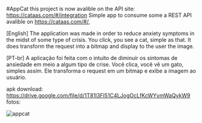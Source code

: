 #AppCat
this project is now avalible on the API site: https://cataas.com/#/integration
Simple app to consume some a REST API avalible on https://cataas.com/#/, 

[English]
  The application was made in order to reduce anxiety symptoms in the midst of some type of crisis. 
  You click, you see a cat, simple as that.
  It does transform the request into a bitmap and display to the user the image.


[PT-br] 
  A aplicação foi feita com o intuito de diminuir os sintomas de ansiedade em meio a algum tipo de crise. 
  Você clica, você vê um gato, simples assim.
  Ele transforma o request em um bitmap e exibe a imagem ao usuário.

apk download:
  https://drive.google.com/file/d/1T81l3FI51C4LJogOcLfKcWYvmWaQykW9
fotos:

![appcat](https://user-images.githubusercontent.com/77680596/160214004-462e975b-c3eb-4f80-9ee3-d7c4bba76ebd.png)
